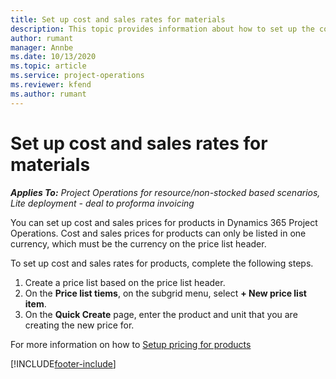 ```yaml
---
title: Set up cost and sales rates for materials
description: This topic provides information about how to set up the cost and sales rates for materials used on projects. 
author: rumant
manager: Annbe
ms.date: 10/13/2020
ms.topic: article
ms.service: project-operations
ms.reviewer: kfend 
ms.author: rumant
---
```


# Set up cost and sales rates for materials

_**Applies To:** Project Operations for resource/non-stocked based scenarios, Lite deployment - deal to proforma invoicing_

You can set up cost and sales prices for products in Dynamics 365 Project Operations. Cost and sales prices for products can only be listed in one currency, which must be the currency on the price list header.

To set up cost and sales rates for products, complete the following steps. 

1. Create a price list based on the price list header. 
2. On the **Price list tiems**, on the subgrid menu, select **+ New price list item**. 
3. On the **Quick Create** page, enter the product and unit that you are creating the new price for.

For more information on how to [Setup pricing for products](https://docs.microsoft.com/en-us/dynamics365/sales-enterprise/create-price-lists-price-list-items-define-pricing-products)

[!INCLUDE[footer-include](../includes/footer-banner.md)]
